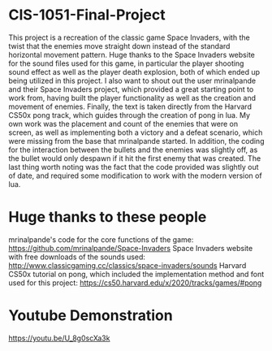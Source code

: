 # CIS-1051-Final-Project
This project is a recreation of the classic game Space Invaders, with the twist that the enemies move straight down instead of the standard horizontal movement pattern. Huge thanks to the Space Invaders website for the sound files used for this game, in particular the player shooting sound effect as well as the player death explosion, both of which ended up being utilized in this project. I also want to shout out the user mrinalpande and their Space Invaders project, which provided a great starting point to work from, having built the player functionality as well as the creation and movement of enemies. Finally, the text is taken directly from the Harvard CS50x pong track, which guides through the creation of pong in lua.
My own work was the placement and count of the enemies that were on screen, as well as implementing both a victory and a defeat scenario, which were missing from the base that mrinalpande started. In addition, the coding for the interaction between the bullets and the enemies was slightly off, as the bullet would only despawn if it hit the first enemy that was created. The last thing worth noting was the fact that the code provided was slightly out of date, and required some modification to work with the modern version of lua.
# Huge thanks to these people
mrinalpande's code for the core functions of the game: https://github.com/mrinalpande/Space-Invaders
Space Invaders website with free downloads of the sounds used: http://www.classicgaming.cc/classics/space-invaders/sounds
Harvard CS50x tutorial on pong, which included the implementation method and font used for this project: https://cs50.harvard.edu/x/2020/tracks/games/#pong
# Youtube Demonstration
https://youtu.be/U_8g0scXa3k
